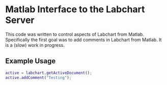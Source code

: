 # Matlab Interface to the Labchart Server

This code was written to control aspects of Labchart from Matlab. Specifically the first goal was to add comments in Labchart from Matlab. It is a (slow) work in progress.

## Example Usage

``` matlab
active = labchart.getActiveDocument();
active.addComment("Testing");
```
